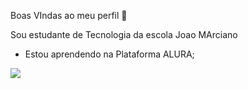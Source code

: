 Boas VIndas ao meu perfil 💙

Sou estudante de Tecnologia da escola Joao MArciano

- Estou aprendendo na Plataforma ALURA;

  
![](https://media1.tenor.com/m/LJdkvSLb4n4AAAAC/iodadance.gif)
